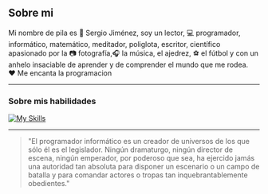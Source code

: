 ## Sobre mi
Mi nombre de pila es :boy: Sergio Jiménez, soy un lector, :computer: programador, informático, matemático, meditador, poliglota, escritor, científico apasionado por la :camera: fotografía,:headphones: la música, el ajedrez, :soccer: el fútbol y con un anhelo insaciable de aprender y de comprender el mundo que me rodea.<br>
:heart: Me encanta la programacion

---

### Sobre mis habilidades
[![My Skills](https://skillicons.dev/icons?i=js,html,css,wasm)](https://skillicons.dev)

---

>"El programador informático es un creador de universos de los que sólo él es el legislador. Ningún dramaturgo, ningún director de escena, ningún emperador, por poderoso que sea, ha ejercido jamás una autoridad tan absoluta para disponer un escenario o un campo de batalla y para comandar actores o tropas tan inquebrantablemente obedientes."


